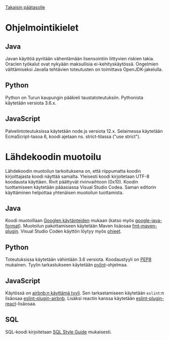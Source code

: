 [Takaisin päätasolle](./README.md)

# Ohjelmointikielet

## Java

Javan käyttöä pyritään vähentämään lisensointiin liittyvien riskien
takia. Oraclen työkalut ovat nykyään maksullisia ei-kehityskäytössä. Ongelmien
välttämiseksi Javalla tehtävien toteutusten on toimittava OpenJDK-jakelulla.

## Python

Python on Turun kaupungin pääkieli taustatoteutuksiin. Pythonista
käytetään versiota 3.6.x.

## JavaScript

Palvelintoteutuksissa käytetään node.js versiota 12.x. Selaimessa
käytetään EcmaScript-tasoa 6, koodi ajetaan ns. strict-tilassa ("use
strict").

# Lähdekoodin muotoilu

Lähdekoodin muotoilun tarkoituksena on, että riippumatta koodin kirjoittajasta
koodi näyttää samalta. Yleisesti koodi kirjoitetaan UTF-8 koodausta käyttäen.
Rivit päättyvät rivinvaihtoon (0x10). Koodin tuottamiseen käytetään pääasiassa
Visual Studio Codea. Saman editorin käyttäminen helpottaa yhtenäisen muotoilun
tuottamista.

## Java

Koodi muotoillaan [Googlen
käytänteiden](https://google.github.io/styleguide/javaguide.html)
mukaan (katso myös
[google-java-format](https://github.com/google/google-java-format)).
Muotoilun pakottamiseen käytetään Maven lisäosaa
[fmt-maven-plugin](https://github.com/coveooss/fmt-maven-plugin).
Visual Studio Coden käyttön löytyy myös
[ohjeet](https://www.sethvargo.com/using-google-java-format-with-vs-code/).

## Python

Toteutuksissa käytetään vähintään 3.6 versiota. Koodaustyyli on
[PEP8](https://www.python.org/dev/peps/pep-0008/) mukainen. Tyylin tarkastukseen
käytetään [pylint](https://pylint.org/)-ohjelmaa.

## JavaScript

Käytössä on [airbnb:n käyttämä tyyli](https://github.com/airbnb/javascript). Sen
tarkastamiseen käytetään `eslint`:n lisäosaa
[eslint-plugin-airbnb](https://www.npmjs.com/package/eslint-config-airbnb).
Lisäksi reactin kanssa käytetään
[eslint-plugin-react](https://www.npmjs.com/package/eslint-plugin-react)-lisäosaa.

## SQL

SQL-koodi kirjoitetaan [SQL Style Guide](https://www.sqlstyle.guide/) mukaisesti.
